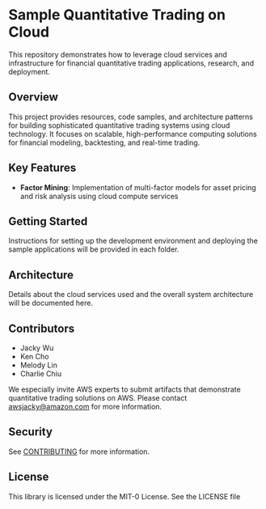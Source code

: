 # Sample Quantitative Trading on Cloud

This repository demonstrates how to leverage cloud services and infrastructure for financial quantitative trading applications, research, and deployment.

## Overview

This project provides resources, code samples, and architecture patterns for building sophisticated quantitative trading systems using cloud technology. It focuses on scalable, high-performance computing solutions for financial modeling, backtesting, and real-time trading.

## Key Features

* **Factor Mining**: Implementation of multi-factor models for asset pricing and risk analysis using cloud compute services

## Getting Started

Instructions for setting up the development environment and deploying the sample applications will be provided in each folder.

## Architecture

Details about the cloud services used and the overall system architecture will be documented here.

## Contributors

* Jacky Wu
* Ken Cho
* Melody Lin
* Charlie Chiu

We especially invite AWS experts to submit artifacts that demonstrate quantitative trading solutions on AWS. Please contact awsjacky@amazon.com for more information.

## Security

See [CONTRIBUTING](CONTRIBUTING.md#security-issue-notifications) for more information.

## License

This library is licensed under the MIT-0 License. See the LICENSE file
